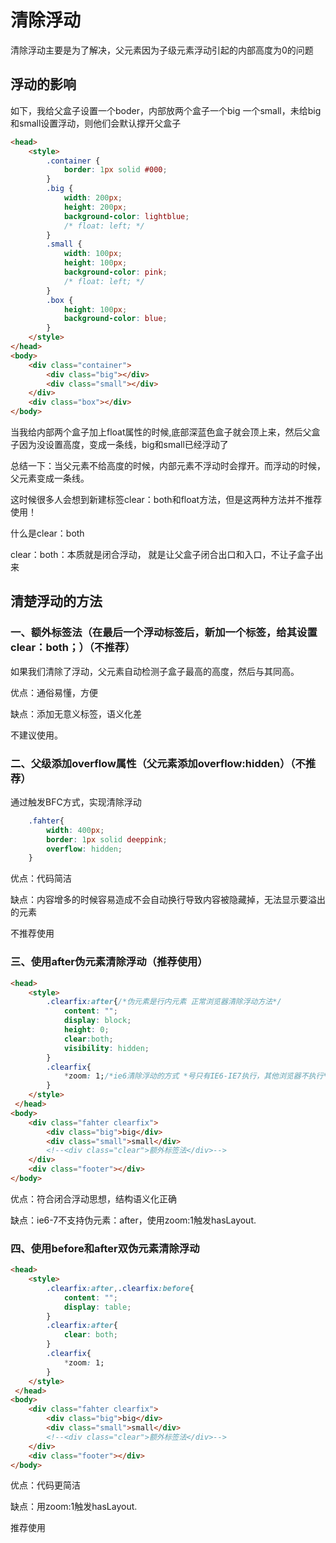 # 清除浮动

清除浮动主要是为了解决，父元素因为子级元素浮动引起的内部高度为0的问题

## 浮动的影响

如下，我给父盒子设置一个boder，内部放两个盒子一个big 一个small，未给big和small设置浮动，则他们会默认撑开父盒子

```html
<head>
    <style>
        .container {
            border: 1px solid #000;
        }
        .big {
            width: 200px;
            height: 200px;
            background-color: lightblue;
            /* float: left; */
        }
        .small {
            width: 100px;
            height: 100px;
            background-color: pink;
            /* float: left; */
        }
        .box {
            height: 100px;
            background-color: blue;
        }
    </style>
</head>
<body>
    <div class="container">
        <div class="big"></div>
        <div class="small"></div>
    </div>
    <div class="box"></div>
</body>
```

当我给内部两个盒子加上float属性的时候,底部深蓝色盒子就会顶上来，然后父盒子因为没设置高度，变成一条线，big和small已经浮动了

总结一下：当父元素不给高度的时候，内部元素不浮动时会撑开。而浮动的时候，父元素变成一条线。

这时候很多人会想到新建标签clear：both和float方法，但是这两种方法并不推荐使用！

什么是clear：both

clear：both：本质就是闭合浮动， 就是让父盒子闭合出口和入口，不让子盒子出来

## 清楚浮动的方法

### 一、额外标签法（在最后一个浮动标签后，新加一个标签，给其设置clear：both；）（不推荐）

如果我们清除了浮动，父元素自动检测子盒子最高的高度，然后与其同高。

优点：通俗易懂，方便

缺点：添加无意义标签，语义化差

不建议使用。

### 二、父级添加overflow属性（父元素添加overflow:hidden）（不推荐）

通过触发BFC方式，实现清除浮动

```css
    .fahter{
        width: 400px;
        border: 1px solid deeppink;
        overflow: hidden;
    }
```

优点：代码简洁

缺点：内容增多的时候容易造成不会自动换行导致内容被隐藏掉，无法显示要溢出的元素

不推荐使用

### 三、使用after伪元素清除浮动（推荐使用）

```html
<head>
    <style>
        .clearfix:after{/*伪元素是行内元素 正常浏览器清除浮动方法*/
            content: "";
            display: block;
            height: 0;
            clear:both;
            visibility: hidden;
        }
        .clearfix{
            *zoom: 1;/*ie6清除浮动的方式 *号只有IE6-IE7执行，其他浏览器不执行*/
        }
    </style>
 </head>
<body>
    <div class="fahter clearfix">
        <div class="big">big</div>
        <div class="small">small</div>
        <!--<div class="clear">额外标签法</div>-->
    </div>
    <div class="footer"></div>
</body>
```

优点：符合闭合浮动思想，结构语义化正确

缺点：ie6-7不支持伪元素：after，使用zoom:1触发hasLayout.

### 四、使用before和after双伪元素清除浮动

```html
<head>
    <style>
        .clearfix:after,.clearfix:before{
            content: "";
            display: table;
        }
        .clearfix:after{
            clear: both;
        }
        .clearfix{
            *zoom: 1;
        }
    </style>
 </head>
<body>
    <div class="fahter clearfix">
        <div class="big">big</div>
        <div class="small">small</div>
        <!--<div class="clear">额外标签法</div>-->
    </div>
    <div class="footer"></div>
</body>
```

优点：代码更简洁

缺点：用zoom:1触发hasLayout.

推荐使用
